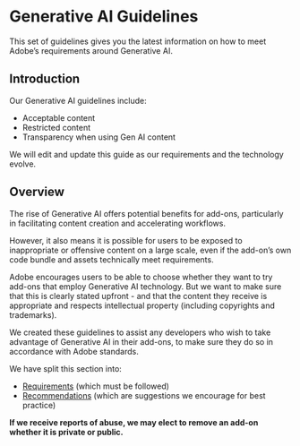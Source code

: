 # Generative AI Guidelines

This set of guidelines gives you the latest information on how to meet Adobe’s requirements around Generative AI.

## Introduction

Our Generative AI guidelines include:

- Acceptable content
- Restricted content
- Transparency when using Gen AI content

We will edit and update this guide as our requirements and the technology evolve.

## Overview

The rise of Generative AI offers potential benefits for add-ons, particularly in facilitating content creation and accelerating workflows.

However, it also means it is possible for users to be exposed to inappropriate or offensive content on a large scale, even if the add-on’s own code bundle and assets technically meet requirements.

Adobe encourages users to be able to choose whether they want to try add-ons that employ Generative AI technology. But we want to make sure that this is clearly stated upfront - and that the content they receive is appropriate and respects intellectual property (including copyrights and trademarks).

We created these guidelines to assist any developers who wish to take advantage of Generative AI in their add-ons, to make sure they do so in accordance with Adobe standards.

We have split this section into:

- [Requirements](./requirements.md) (which must be followed)
- [Recommendations](./recommendations.md) (which are suggestions we encourage for best practice)


<InlineAlert slots="text" variant="warning"/>

**If we receive reports of abuse, we may elect to remove an add-on whether it is private or public.**
